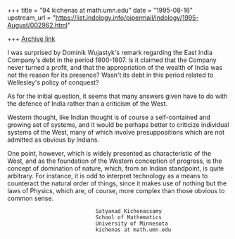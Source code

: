 +++
title = "94 kichenas at math.umn.edu"
date = "1995-08-16"
upstream_url = "https://list.indology.info/pipermail/indology/1995-August/002962.html"

+++
[Archive link](https://list.indology.info/pipermail/indology/1995-August/002962.html)

I was surprised by Dominik Wujastyk's remark regarding the
East India Company's debt in the period 1800-1807. Is it claimed
that the Company never turned a profit, and that the appropriation 
of the wealth of India was not the reason for its presence? 
Wasn't its debt in this period related to Wellesley's policy 
of conquest?

As for the initial question, it seems that many answers given
have to do with the defence of India rather than a criticism
of the West.

Western thought, like Indian thought is of course a self-contained
and growing set of systems, and it would be perhaps better to 
criticize individual systems of the West, many of which involve
presuppositions which are not admitted as obvious by Indians.

One point, however, which is widely presented as characteristic
of the West, and as the foundation of the Western conception of
progress, is the concept of domination of nature,
which, from an Indian standpoint, is quite arbitrary. For instance, 
it is odd to interpret technology as a means to counteract the
natural order of things, since it makes use of nothing but
the laws of Physics, which are, of course, more complex than
those obvious to common sense.


                                Satyanad Kichenassamy
                                School of Mathematics
                                University of Minnesota
                                kichenas at math.umn.edu






